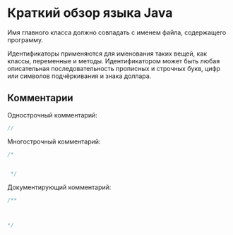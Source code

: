# Краткий обзор языка Java

Имя главного класса должно совпадать с именем файла, содержащего программу.

Идентификаторы применяются для именования таких вещей, как классы, переменные и методы. Идентификатором может быть любая 
описательная последовательность прописных и строчных букв, цифр или символов подчёркивания и знака доллара.

## Комментарии

Однострочный комментарий:
```java
//
```

Многострочный комментарий: 
```java
/*
 
 
 */
```

Документирующий комментарий:
 ```java
/** 
 
 
 
 */
```